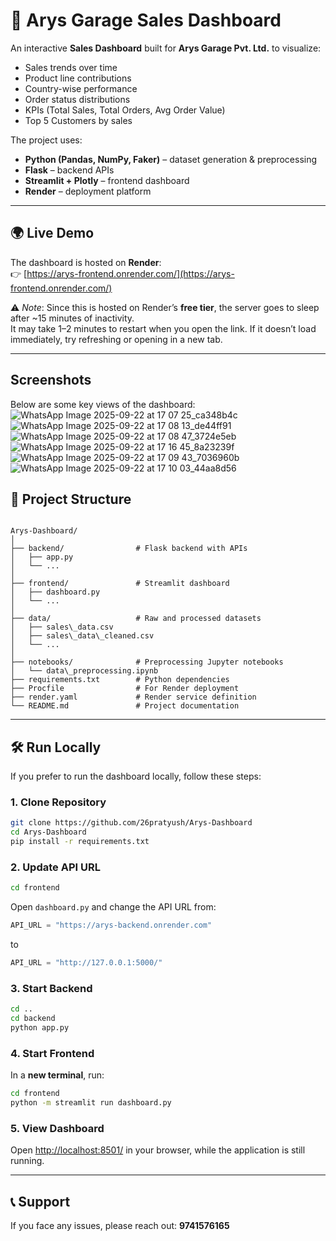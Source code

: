 
# 🚗 Arys Garage Sales Dashboard  

An interactive **Sales Dashboard** built for **Arys Garage Pvt. Ltd.** to visualize:  
- Sales trends over time  
- Product line contributions  
- Country-wise performance  
- Order status distributions  
- KPIs (Total Sales, Total Orders, Avg Order Value)  
- Top 5 Customers by sales  

The project uses:  
- **Python (Pandas, NumPy, Faker)** – dataset generation & preprocessing  
- **Flask** – backend APIs  
- **Streamlit + Plotly** – frontend dashboard  
- **Render** – deployment platform  

---

## 🌍 Live Demo  

The dashboard is hosted on **Render**:  
👉 [https://arys-frontend.onrender.com/](https://arys-frontend.onrender.com/)  

⚠️ *Note*: Since this is hosted on Render’s **free tier**, the server goes to sleep after ~15 minutes of inactivity.  
It may take 1–2 minutes to restart when you open the link. If it doesn’t load immediately, try refreshing or opening in a new tab.  

---
## Screenshots  

Below are some key views of the dashboard:
![WhatsApp Image 2025-09-22 at 17 07 25_ca348b4c](https://github.com/user-attachments/assets/926b5ae5-bf86-4252-b32e-3a4bcfc35224)
![WhatsApp Image 2025-09-22 at 17 08 13_de44ff91](https://github.com/user-attachments/assets/62e51187-14ab-42cc-8509-0232faeca7bb)
![WhatsApp Image 2025-09-22 at 17 08 47_3724e5eb](https://github.com/user-attachments/assets/026c5b13-2199-4f9e-b2ae-f4c6d5934652)
![WhatsApp Image 2025-09-22 at 17 16 45_8a23239f](https://github.com/user-attachments/assets/2c621fc5-44ca-4cc4-bbe3-ad67d1d9c056)
![WhatsApp Image 2025-09-22 at 17 09 43_7036960b](https://github.com/user-attachments/assets/ef6caaff-6c91-4a38-9c69-e3f5366c5651)
![WhatsApp Image 2025-09-22 at 17 10 03_44aa8d56](https://github.com/user-attachments/assets/6ccc8e88-d5b4-48f4-85cc-313f9f7d678a)







## 📂 Project Structure  

```

Arys-Dashboard/
│
├── backend/                # Flask backend with APIs
│   ├── app.py
│   └── ...
│
├── frontend/               # Streamlit dashboard
│   ├── dashboard.py
│   └── ...
│
├── data/                   # Raw and processed datasets
│   ├── sales\_data.csv
│   ├── sales\_data\_cleaned.csv
│   └── ...
│
├── notebooks/              # Preprocessing Jupyter notebooks
│   └── data\_preprocessing.ipynb
├── requirements.txt        # Python dependencies
├── Procfile                # For Render deployment
├── render.yaml             # Render service definition
└── README.md               # Project documentation

````

---

## 🛠 Run Locally  

If you prefer to run the dashboard locally, follow these steps:  

### 1. Clone Repository  
```bash
git clone https://github.com/26pratyush/Arys-Dashboard
cd Arys-Dashboard
pip install -r requirements.txt
````

### 2. Update API URL

```bash
cd frontend
```

Open `dashboard.py` and change the API URL from:

```python
API_URL = "https://arys-backend.onrender.com"
```

to

```python
API_URL = "http://127.0.0.1:5000/"
```

### 3. Start Backend

```bash
cd ..
cd backend
python app.py
```

### 4. Start Frontend

In a **new terminal**, run:

```bash
cd frontend
python -m streamlit run dashboard.py
```

### 5. View Dashboard

Open [http://localhost:8501/](http://localhost:8501/) in your browser, while the application is still running.

---

## 📞 Support

If you face any issues, please reach out: **9741576165**


